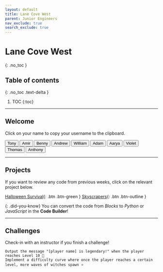 ```yaml
---
layout: default
title: Lane Cove West
parent: Junior Engineers
nav_exclude: true
search_exclude: true
---
```


# Lane Cove West
{: .no_toc }

## Table of contents
{: .no_toc .text-delta }

1. TOC
{:toc}

---

## Welcome
Click on your name to copy your username to the clipboard.

<div id="roll">
  <button class="btn mr-2 mb-2" id="instructor10">Tony<span style="display:none">🎃</span></button>
  <button class="btn mr-2 mb-2" id="junior142">Amir<span style="display:none"></span></button>
  <button class="btn mr-2 mb-2" id="junior143">Benny<span style="display:none"></span></button>
  <button class="btn mr-2 mb-2" id="junior144">Andrew<span style="display:none"></span></button>
  <button class="btn mr-2 mb-2" id="junior215">William<span style="display:none"></span></button>
  <button class="btn mr-2 mb-2" id="junior146">Adam<span style="display:none"></span></button>
  <button class="btn mr-2 mb-2" id="junior147">Aarya<span style="display:none"></span></button>
  <button class="btn mr-2 mb-2" id="junior212">Violet<span style="display:none"></span></button>
  <button class="btn mr-2 mb-2" id="junior213">Thomas<span style="display:none"></span></button>
  <button class="btn mr-2 mb-2" id="junior214">Anthony<span style="display:none"></span></button>
  <!--
  <button class="btn mr-4 mb-4" id="junior215">~ Spare 2<span style="display:none"></span></button>
  <button class="btn mr-4 mb-4" id="junior216">~ Spare 3<span style="display:none"></span></button>
  <button class="btn mr-4 mb-4" id="junior217">~ Spare 4<span style="display:none"></span></button>
  -->
</div>

---

## Projects
If you want to review any code from previous weeks, click on the relevant project below.

[Halloween Survival](https://makecode.com/_3s5UXt51KJ3c){: .btn .btn-green }
[Skyscrapers](#projects){: .btn .btn-outline }
<!--
[Castles](#projects){: .btn .btn-outline }
[Secret Bunkers](#projects){: .btn .btn-outline }
[Fountains](#projects){: .btn .btn-outline }
[Zoos](#projects){: .btn .btn-outline }
[Ancient Temples](#projects){: .btn .btn-outline }
-->

{: .did-you-know}
You can convert the code from *Blocks* to *Python* or *JavaScript* in the **Code Builder**!

---

## Challenges
Check-in with an instructor if you finish a challenge!

```
Output the message "[player name] is legendary!" when the player reaches Level 10 🎃
Implement a difficulty curve where once the player reaches a certain level, more waves of witches spawn ⭐
```
<script>
  const sortList = list => [...list].sort((a, b) => {
    const A = a.textContent, B = b.textContent;
    return (A < B) ? -1 : (A > B) ? 1 : 0;
  });

  window.addEventListener("load", function() {
    const ul = document.getElementById("roll");
    const list = ul.querySelectorAll("button");
    ul.append(...sortList(list));
  });
</script>
<script>
  var domain = "@jnreng.onmicrosoft.com";
  var roll = document.getElementById("roll");
  roll.addEventListener("click", function(event) {
    if (event.target.nodeName == "BUTTON") {
      var button = event.target;
      navigator.clipboard.writeText(button.id + domain);
      for (let i = 0; i < roll.children.length; i++) {
        let student = roll.children[i];
        student.classList.remove("btn-purple");
      }
      button.classList.add("btn-purple");
      var user = "<span class='label label-purple'>"  + button.innerText + "</span>";
      var awards = "<span class='label label-purple'>" + button.firstElementChild.innerText + "</span>";
      if (button.firstElementChild.innerText.length != 0) {
        document.getElementById("welcome").innerHTML = "Welcome " + user + awards; 
      } else {
        document.getElementById("welcome").innerHTML = "Welcome " + user;
      }
    }
  });
</script>
